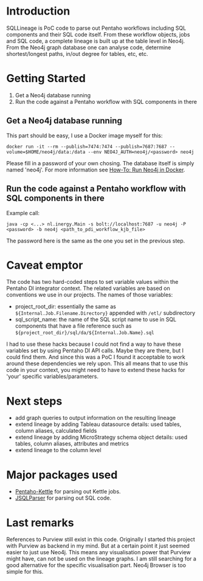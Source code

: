 # Introduction 
SQLLineage is PoC code to parse out Pentaho workflows including SQL components and their SQL code itself. From these workflow objects, jobs and SQL code, a complete lineage is built up at the table level in Neo4j.
From the Neo4j graph database one can analyse code, determine shortest/longest paths, in/out degree for tables, etc, etc.

# Getting Started
1. Get a Neo4j database running
2. Run the code against a Pentaho workflow with SQL components in there

## Get a Neo4j database running

This part should be easy, I use a Docker image myself for this:
```
docker run -it --rm --publish=7474:7474 --publish=7687:7687 --volume=$HOME/neo4j/data:/data --env NEO4J_AUTH=neo4j/<password> neo4j
```
Please fill in a password of your own chosing. The database itself is simply named 'neo4j'.
For more information see [How-To: Run Neo4j in Docker](https://neo4j.com/developer/docker-run-neo4j/).


## Run the code against a Pentaho workflow with SQL components in there

Example call:
```
java -cp <...> nl.inergy.Main -s bolt://localhost:7687 -u neo4j -P <password> -b neo4j <path_to_pdi_workflow_kjb_file>
```
The password here is the same as the one you set in the previous step.

# Caveat emptor

The code has two hard-coded steps to set variable values within the Pentaho DI integrator context. The related variables are based on conventions we use in our projects.
The names of those variables:
- project_root_dir: essentially the same as `${Internal.Job.Filename.Directory}` appended with `/etl/` subdirectory
- sql_script_name: the name of the SQL script name to use in SQL components that have a file reference such as `${project_root_dir}/sql/da/${Internal.Job.Name}.sql`

I had to use these hacks because I could not find a way to have these variables set by using Pentaho DI API calls. Maybe they are there, but I could find them. And since this was a PoC I found it acceptable to work around these dependencies we rely upon.
This all means that to use this code in your context, you might need to have to extend these hacks for 'your' specific variables/parameters.

# Next steps

- add graph queries to output information on the resulting lineage
- extend lineage by adding Tableau datasource details: used tables, column aliases, calculated fields
- extend lineage by adding MicroStrategy schema object details: used tables, column aliases, attributes and metrics
- extend lineage to the column level

# Major packages used

* [Pentaho-Kettle](https://github.com/pentaho/pentaho-kettle) for parsing out Kettle jobs.
* [JSQLParser](https://github.com/JSQLParser/JSqlParser) for parsing out SQL code.

# Last remarks

References to Purview still exist in this code. Originally I started this project with Purview as backend in my mind. But at a certain point it just seemed easier to just use Neo4j. This means any visualisation power that Purview might have, can not be used on the lineage graphs. I am still searching for a good alternative for the specific visualisation part. Neo4j Browser is too simple for this. 
